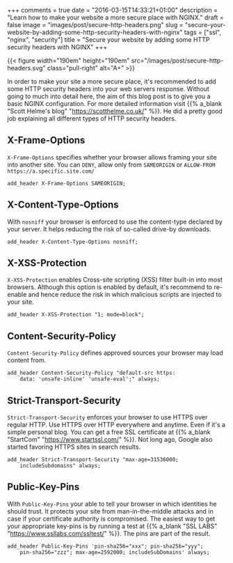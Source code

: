 +++
comments = true
date = "2016-03-15T14:33:21+01:00"
description = "Learn how to make your website a more secure place with NGINX."
draft = false
image = "images/post/secure-http-headers.png"
slug = "secure-your-website-by-adding-some-http-security-headers-with-nginx"
tags = ["ssl", "nginx", "security"]
title = "Secure your website by adding some HTTP security headers with NGINX"
+++

{{< figure width="190em" height="190em" src="/images/post/secure-http-headers.svg" class="pull-right" alt="A+" >}}

In order to make your site a more secure place, it's recommended to add
some HTTP security headers into your web servers response. Without going to much
into detail here, the aim of this blog post is to give you a basic NGINX configuration.
For more detailed information visit {{% a_blank "Scott Helme's blog" "https://scotthelme.co.uk/" %}}.
He did a pretty good job explaining all different types of HTTP security headers.

## X-Frame-Options ##
`X-Frame-Options` specifies whether your browser allows framing your site
into another site. You can `DENY`, allow only from `SAMEORIGIN` or
`ALLOW-FROM https://a.specific.site.com/`

~~~nginx
add_header X-Frame-Options SAMEORIGIN;
~~~

## X-Content-Type-Options ##
With `nosniff` your browser is enforced to use the content-type declared by
your server. It helps reducing the risk of so-called drive-by downloads.

~~~nginx
add_header X-Content-Type-Options nosniff;
~~~

## X-XSS-Protection ##
`X-XSS-Protection` enables Cross-site scripting (XSS) filter built-in into most browsers.
Although this option is enabled by default, it's recommend to re-enable and hence reduce the risk
in which malicious scripts are injected to your site.

~~~nginx
add_header X-XSS-Protection "1; mode=block";
~~~

## Content-Security-Policy ##
`Content-Security-Policy` defines approved sources your browser may load content from.

~~~nginx
add_header Content-Security-Policy "default-src https:
    data: 'unsafe-inline' 'unsafe-eval';" always;
~~~

## Strict-Transport-Security ##
`Strict-Transport-Security` enforces your browser to use HTTPS over regular HTTP.
Use HTTPS over HTTP everywhere and anytime. Even if it's a simple personal blog.
You can get a free SSL certificate at {{% a_blank "StartCom" "https://www.startssl.com/" %}}.
Not long ago, Google also started favoring HTTPS sites in search results.

~~~nginx
add_header Strict-Transport-Security "max-age=31536000;
    includeSubdomains" always;
~~~

## Public-Key-Pins ##
With `Public-Key-Pins` your able to tell your browser in which identities he should trust.
It protects your site from man-in-the-middle attacks and in case if your certificate authority is compromised.
The easiest way to get your appropriate key-pins is by running a test at
{{% a_blank "SSL LABS" "https://www.ssllabs.com/ssltest/" %}}.
The pins are part of the result.

~~~nginx
add_header Public-Key-Pins 'pin-sha256="xxx"; pin-sha256="yyy";
    pin-sha256="zzz"; max-age=2592000; includeSubDomains' always;
~~~